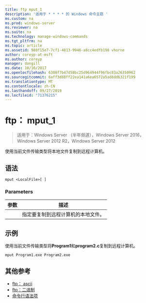 ```yaml
---
title: ftp mput_1
description: '适用于 * * * * 的 Windows 命令主题 '
ms.custom: na
ms.prod: windows-server
ms.reviewer: na
ms.suite: na
ms.technology: manage-windows-commands
ms.tgt_pltfrm: na
ms.topic: article
ms.assetid: 980f15e7-7cf1-4813-9946-a8cc4edfb198 vhorne
author: coreyp-at-msft
ms.author: coreyp
manager: dongill
ms.date: 10/16/2017
ms.openlocfilehash: 6308f7b47d58bc25d964944f96fbc83a26350962
ms.sourcegitcommit: 6aff3d88ff22ea141a6ea6572a5ad8dd6321f199
ms.translationtype: MT
ms.contentlocale: zh-CN
ms.lasthandoff: 09/27/2019
ms.locfileid: "71376215"
---
```

# <a name="ftp-mput_1"></a>ftp： mput_1

>适用于：Windows Server （半年频道），Windows Server 2016，Windows Server 2012 R2，Windows Server 2012

使用当前文件传输类型将本地文件复制到远程计算机。   
## <a name="syntax"></a>语法  
```  
mput <LocalFile>[ ]  
```  
### <a name="parameters"></a>Parameters  

|  参数  |                       描述                        |
|-------------|----------------------------------------------------------|
| <LocalFile> | 指定要复制到远程计算机的本地文件。 |

## <a name="BKMK_Examples"></a>示例  
使用当前文件传输类型将**Program1**和**program2.c**复制到远程计算机。  
```  
mput Program1.exe Program2.exe  
```  
## <a name="additional-references"></a>其他参考  
-   [ftp： ascii](ftp-ascii.md)  
-   [ftp：二进制](ftp-binary.md)  
-   [命令行语法项](command-line-syntax-key.md)  

